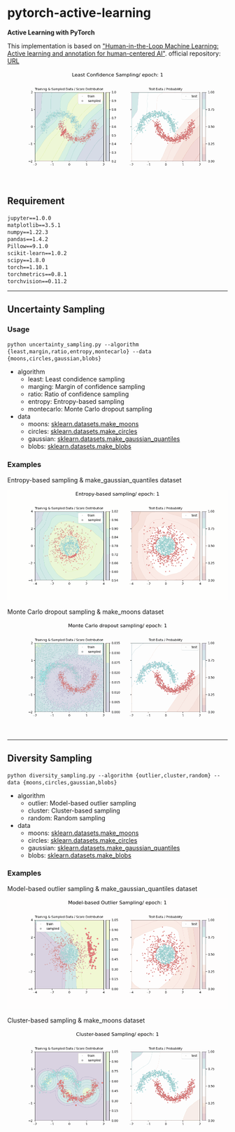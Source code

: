 # pytorch-active-learning

**Active Learning with PyTorch**

This implementation is based on ["Human-in-the-Loop Machine Learning: Active learning and annotation for human-centered AI"](https://www.manning.com/books/human-in-the-loop-machine-learning). official repository: [URL](https://github.com/rmunro/pytorch_active_learning)

![](./results/moons/least/moons_least.gif)

## Requirement

```
jupyter==1.0.0
matplotlib==3.5.1
numpy==1.22.3
pandas==1.4.2
Pillow==9.1.0
scikit-learn==1.0.2
scipy==1.8.0
torch==1.10.1
torchmetrics==0.8.1
torchvision==0.11.2
```

---

## Uncertainty Sampling

### Usage

```
python uncertainty_sampling.py --algorithm {least,margin,ratio,entropy,montecarlo} --data {moons,circles,gaussian,blobs}
```

- algorithm
  - least: Least condidence sampling
  - marging: Margin of confidence sampling
  - ratio: Ratio of confidence sampling
  - entropy: Entropy-based sampling
  - montecarlo: Monte Carlo dropout sampling
- data
  - moons: [sklearn.datasets.make_moons](https://scikit-learn.org/stable/modules/generated/sklearn.datasets.make_moons.html)
  - circles: [sklearn.datasets.make_circles](https://scikit-learn.org/stable/modules/generated/sklearn.datasets.make_circles.html)
  - gaussian: [sklearn.datasets.make_gaussian_quantiles](https://scikit-learn.org/stable/modules/generated/sklearn.datasets.make_gaussian_quantiles.html)
  - blobs: [sklearn.datasets.make_blobs](https://scikit-learn.org/stable/modules/generated/sklearn.datasets.make_blobs.html)

### Examples

Entropy-based sampling & make_gaussian_quantiles dataset

![](./results/gaussian/entropy/gaussian_entropy.gif)

Monte Carlo dropout sampling & make_moons dataset

![](./results/moons/montecarlo/moons_montecarlo.gif)

---

## Diversity Sampling

```
python diversity_sampling.py --algorithm {outlier,cluster,random} --data {moons,circles,gaussian,blobs}
```

- algorithm
  - outlier: Model-based outlier sampling
  - cluster: Cluster-based sampling
  - random: Random sampling
- data
  - moons: [sklearn.datasets.make_moons](https://scikit-learn.org/stable/modules/generated/sklearn.datasets.make_moons.html)
  - circles: [sklearn.datasets.make_circles](https://scikit-learn.org/stable/modules/generated/sklearn.datasets.make_circles.html)
  - gaussian: [sklearn.datasets.make_gaussian_quantiles](https://scikit-learn.org/stable/modules/generated/sklearn.datasets.make_gaussian_quantiles.html)
  - blobs: [sklearn.datasets.make_blobs](https://scikit-learn.org/stable/modules/generated/sklearn.datasets.make_blobs.html)

### Examples

Model-based outlier sampling & make_gaussian_quantiles dataset

![](./results/gaussian/outlier/gaussian_outlier.gif)

Cluster-based sampling & make_moons dataset

![](./results/moons/cluster/moons_cluster.gif)